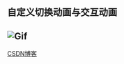 ## 自定义切换动画与交互动画
![Gif](https://raw.githubusercontent.com/zhangao0086/iOS_AnimatedTransition/master/preview.gif)
----
[CSDN博客](http://blog.csdn.net/zhangao0086/article/details/38459937)